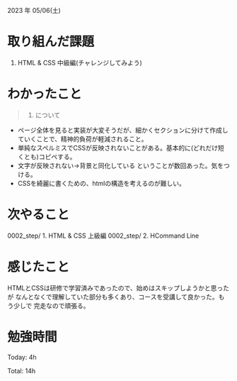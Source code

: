 2023 年 05/06(土) 

# 取り組んだ課題

1. HTML & CSS 中級編(チャレンジしてみよう)

# わかったこと

> 1. について

* ページ全体を見ると実装が大変そうだが、細かくセクションに分けて作成していくことで、精神的負荷が軽減されること。
* 単純なスペルミスでCSSが反映されないことがある。基本的に(どれだけ短くとも)コピペする。
* 文字が反映されない→背景と同化している ということが数回あった。気をつける。
* CSSを綺麗に書くための、htmlの構造を考えるのが難しい。

# 次やること

0002_step/ 1. HTML & CSS 上級編
0002_step/ 2. HCommand Line

# 感じたこと

HTMLとCSSは研修で学習済みであったので、始めはスキップしようかと思ったが
なんとなくで理解していた部分も多くあり、コースを受講して良かった。もう少しで
完走なので頑張る。


# 勉強時間

Today: 4h

Total: 14h




